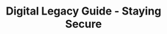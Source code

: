 ---
title: Digital Legacy Guide - Staying Secure
layout: "stepbystep_centred_text"
permalink: "/DigitalLegacyGuide/StayingSecure/"
---